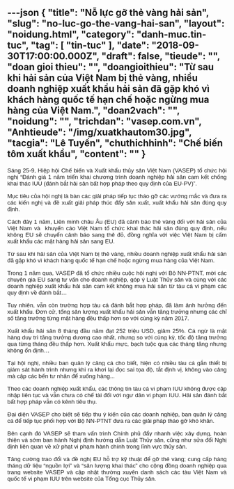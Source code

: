---json
{
    "title": "Nỗ lực gỡ thẻ vàng hải sản",
    "slug": "no-luc-go-the-vang-hai-san",
    "layout": "noidung.html",
    "category": "danh-muc.tin-tuc",
    "tag": [
        "tin-tuc"
    ],
    "date": "2018-09-30T17:00:00.000Z",
    "draft": false,
    "tieude": "",
    "doan gioi thieu": "",
    "doangioithieu": "Từ sau khi hải sản của Việt Nam bị thẻ vàng, nhiều doanh nghiệp xuất khẩu hải sản đã gặp khó vì khách hàng quốc tế hạn chế hoặc ngừng mua hàng của Việt Nam.",
    "doan2vach": "",
    "noidung": "",
    "trichdan": "vasep.com.vn",
    "Anhtieude": "/img/xuatkhautom30.jpg",
    "tacgia": "Lê Tuyến",
    "chuthichhinh": "Chế biến tôm xuất khẩu",
    "__content__": ""
}
---
<p style="text-align:justify"><span style="font-size:13px"><span style="color:#1b1b1b"><span style="font-family:Arial"><span style="background-color:#ffffff"><span style="font-size:10pt">S&aacute;ng 25-9, Hiệp hội Chế biến v&agrave; Xuất khẩu thủy sản Việt Nam (VASEP) tổ chức hội nghị &ldquo;Đ&aacute;nh gi&aacute; 1 năm triển khai chương tr&igrave;nh doanh nghiệp hải sản cam kết chống khai th&aacute;c IUU (đ&aacute;nh bắt hải sản bất hợp ph&aacute;p theo quy định của EU-PV)&rdquo;.</span></span></span></span></span></p>

<p style="text-align:justify"><span style="font-size:13px"><span style="background-color:white"><span style="color:#1b1b1b"><span style="font-family:Arial"><span style="font-size:10pt">Mục ti&ecirc;u của hội nghị l&agrave; b&agrave;n c&aacute;c giải ph&aacute;p tiếp tục th&aacute;o gỡ c&aacute;c vướng mắc v&agrave; đưa ra c&aacute;c kiến nghị v&agrave; đề xuất giải ph&aacute;p th&uacute;c đẩy sản xuất, xuất khẩu hải sản đ&uacute;ng quy định.</span></span></span></span></span></p>

<p style="text-align:justify"><span style="font-size:13px"><span style="background-color:white"><span style="color:#1b1b1b"><span style="font-family:Arial"><span style="font-size:10pt">C&aacute;ch đ&acirc;y 1 năm, Li&ecirc;n minh ch&acirc;u &Acirc;u (EU) đ&atilde; cảnh b&aacute;o thẻ v&agrave;ng đối với hải sản của Việt Nam v&agrave;&nbsp; khuyến c&aacute;o Việt Nam tổ chức khai th&aacute;c hải sản đ&uacute;ng quy định, nếu kh&ocirc;ng EU sẽ chuyển cảnh b&aacute;o sang thẻ đỏ, đồng nghĩa với việc Việt Nam bị cấm xuất khẩu c&aacute;c mặt h&agrave;ng hải sản sang EU.</span></span></span></span></span></p>

<p style="text-align:justify"><span style="font-size:13px"><span style="background-color:white"><span style="color:#1b1b1b"><span style="font-family:Arial"><span style="font-size:10pt">Từ sau khi hải sản của Việt Nam bị thẻ v&agrave;ng, nhiều doanh nghiệp xuất khẩu hải sản đ&atilde; gặp kh&oacute; v&igrave; kh&aacute;ch h&agrave;ng quốc tế hạn chế hoặc ngừng mua h&agrave;ng của Việt Nam.</span></span></span></span></span></p>

<p style="text-align:justify"><span style="font-size:13px"><span style="background-color:white"><span style="color:#1b1b1b"><span style="font-family:Arial"><span style="font-size:10pt">Trong 1 năm qua, VASEP đ&atilde; tổ chức nhiều cuộc hội nghị với Bộ NN-PTNT, mời c&aacute;c chuy&ecirc;n gia EU sang tư vấn cho doanh nghiệp, g&oacute;p &yacute; Luật Thủy sản v&agrave; c&ugrave;ng với c&aacute;c doanh nghiệp xuất khẩu hải sản cam kết kh&ocirc;ng mua hải sản từ t&agrave;u c&aacute; vi phạm c&aacute;c quy định về đ&aacute;nh bắt&hellip;</span></span></span></span></span></p>

<p style="text-align:justify"><span style="font-size:13px"><span style="background-color:white"><span style="color:#1b1b1b"><span style="font-family:Arial"><span style="font-size:10pt">Tuy nhi&ecirc;n, vẫn c&ograve;n trường hợp t&agrave;u c&aacute; đ&aacute;nh bắt hợp ph&aacute;p, đ&atilde; l&agrave;m ảnh hưởng đến xuất khẩu. Đơn cử, tổng sản lượng xuất khẩu hải sản vẫn tăng trưởng nhưng c&aacute;c chỉ số tăng trưởng từng mặt h&agrave;ng đều thấp hơn so với c&ugrave;ng kỳ năm 2017.</span></span></span></span></span></p>

<p style="text-align:justify"><span style="font-size:13px"><span style="background-color:white"><span style="color:#1b1b1b"><span style="font-family:Arial"><span style="font-size:10pt">Xuất khẩu hải sản 8 th&aacute;ng đầu năm đạt 252 triệu USD, giảm 25%. C&aacute; ngừ l&agrave; mặt h&agrave;ng duy tr&igrave; tăng trưởng dương cao nhất, nhưng so với c&ugrave;ng kỳ, tốc độ tăng trưởng qua từng th&aacute;ng đều thấp hơn. Xuất khẩu mực, bạch tuộc qua c&aacute;c th&aacute;ng tăng nhưng kh&ocirc;ng ổn định&hellip;</span></span></span></span></span></p>

<p style="text-align:justify"><span style="font-size:13px"><span style="background-color:white"><span style="color:#1b1b1b"><span style="font-family:Arial"><span style="font-size:10pt">Tại hội nghị, nhiều ban quản l&yacute; cảng c&aacute; cho biết, hiện c&oacute; nhiều t&agrave;u c&aacute; gắn thiết bị gi&aacute;m s&aacute;t h&agrave;nh tr&igrave;nh nhưng khi ra khơi lại đọc sai tọa độ, tắt định vị, kh&ocirc;ng v&agrave;o cảng m&agrave; cập c&aacute;c bến tư nh&acirc;n để xuống h&agrave;ng...</span></span></span></span></span></p>

<p style="text-align:justify"><span style="font-size:13px"><span style="background-color:white"><span style="color:#1b1b1b"><span style="font-family:Arial"><span style="font-size:10pt">Theo c&aacute;c doanh nghiệp xuất khẩu, c&aacute;c th&ocirc;ng tin t&agrave;u c&aacute; vi phạm IUU kh&ocirc;ng được cập nhập li&ecirc;n tục v&agrave; vẫn chưa c&oacute; chế t&agrave;i đối với ngư d&acirc;n vi phạm IUU. Hải sản đ&aacute;nh bắt bất hợp ph&aacute;p vẫn c&oacute; k&ecirc;nh ti&ecirc;u thụ.</span></span></span></span></span></p>

<p style="text-align:justify"><span style="font-size:13px"><span style="background-color:white"><span style="color:#1b1b1b"><span style="font-family:Arial"><span style="font-size:10pt">Đại diện VASEP cho biết sẽ tiếp thu &yacute; kiến của c&aacute;c doanh nghiệp, ban quản l&yacute; cảng c&aacute; để tiếp tục phối hợp với Bộ NN-PTNT đưa ra c&aacute;c giải ph&aacute;p th&aacute;o gỡ kh&oacute; khăn.</span></span></span></span></span></p>

<p style="text-align:justify"><span style="font-size:13px"><span style="background-color:white"><span style="color:#1b1b1b"><span style="font-family:Arial"><span style="font-size:10pt">B&ecirc;n cạnh đ&oacute; VASEP sẽ tham vấn tr&igrave;nh Ch&iacute;nh phủ đẩy nhanh việc x&acirc;y dựng, ho&agrave;n thiện v&agrave; sớm ban h&agrave;nh Nghị định hướng dẫn Luật Thủy sản, cũng như sửa đổi Nghị định li&ecirc;n quan về xử phạt vi phạm h&agrave;nh ch&iacute;nh trong lĩnh vực thủy sản.</span></span></span></span></span></p>

<p style="text-align:justify"><span style="font-size:13px"><span style="background-color:white"><span style="color:#1b1b1b"><span style="font-family:Arial"><span style="font-size:10pt">Tăng cường trao đổi v&agrave; đề nghị EU hỗ trợ kỹ thuật để gỡ thẻ v&agrave;ng; cung cấp h&agrave;ng th&aacute;ng dữ liệu &ldquo;nguồn lợi&rdquo; v&agrave; &ldquo;sản lượng khai th&aacute;c&rdquo; cho cộng đồng doanh nghiệp qua trang website VASEP v&agrave; cập nhật thường xuy&ecirc;n danh s&aacute;ch c&aacute;c t&agrave;u Việt Nam v&agrave; quốc tế vi phạm IUU tr&ecirc;n website của Tổng cục Thủy sản.</span></span></span></span></span></p>
